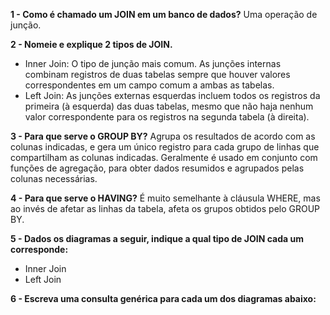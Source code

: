 **1 - Como é chamado um JOIN em um banco de dados?**
Uma operação de junção.

**2 - Nomeie e explique 2 tipos de JOIN.**
- Inner Join: O tipo de junção mais comum. As junções internas combinam registros de duas tabelas sempre que houver valores correspondentes em um campo comum a ambas as tabelas. 
- Left Join: As junções externas esquerdas incluem todos os registros da primeira (à esquerda) das duas tabelas, mesmo que não haja nenhum valor correspondente para os registros na segunda tabela (à direita).

**3 - Para que serve o GROUP BY?**
Agrupa os resultados de acordo com as colunas indicadas, e gera um único registro para cada grupo de linhas que compartilham as colunas indicadas. Geralmente é usado em conjunto com funções de agregação, para obter dados resumidos e agrupados pelas colunas necessárias.

**4 - Para que serve o HAVING?**
É muito semelhante à cláusula WHERE, mas ao invés de afetar as linhas da tabela, afeta os grupos obtidos pelo GROUP BY.

**5 - Dados os diagramas a seguir, indique a qual tipo de JOIN cada um corresponde:**
- Inner Join
- Left Join

**6 - Escreva uma consulta genérica para cada um dos diagramas abaixo:**